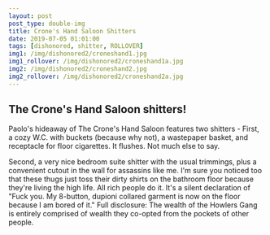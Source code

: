 ```yaml
---
layout: post
post_type: double-img
title: Crone's Hand Saloon Shitters
date: 2019-07-05 01:01:00
tags: [dishonored, shitter, ROLLOVER]
img1: /img/dishonored2/croneshand1.jpg
img1_rollover: /img/dishonored2/croneshand1a.jpg
img2: /img/dishonored2/croneshand2.jpg
img2_rollover: /img/dishonored2/croneshand2a.jpg
---
```

## The Crone's Hand Saloon shitters!

Paolo's hideaway of The Crone's Hand Saloon features two shitters - First, a cozy W.C. with buckets (because why not), a wastepaper basket, and receptacle for floor cigarettes. It flushes. Not much else to say.

Second, a very nice bedroom suite shitter with the usual trimmings, plus a convenient cutout in the wall for assassins like me. I'm sure you noticed too that these thugs just toss their dirty shirts on the bathroom floor because they're living the high life. All rich people do it. It's a silent declaration of "Fuck you. My 8-button, dupioni collared garment is now on the floor because I am bored of it." Full disclosure: The wealth of the Howlers Gang is entirely comprised of wealth they co-opted from the pockets of other people.
